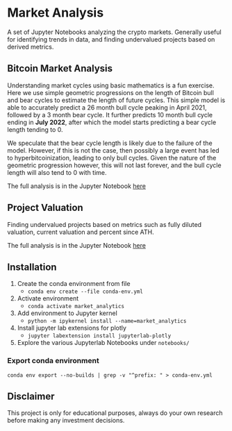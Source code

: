 # Market Analysis

A set of Jupyter Notebooks analyzing the crypto markets. Generally useful for identifying trends in data, and finding undervalued projects based on derived metrics.

## Bitcoin Market Analysis

Understanding market cycles using basic mathematics is a fun exercise. Here we use simple geometric progressions on the length of Bitcoin bull and bear 
cycles to estimate the length of future cycles. This simple model is able to accurately predict a 26 month bull cycle peaking in April 2021, followed 
by a 3 month bear cycle. It further predicts 10 month bull cycle ending in **July 2022**, after which the model starts predicting a bear cycle length tending to 0.

We speculate that the bear cycle length is likely due to the failure of the model. 
However, if this is not the case, then possibly a large event has led to hyperbitcoinization, leading to only bull cycles. 
Given the nature of the geometric progression however, this will not last forever, and the bull cycle length will also tend to 0 with time.

The full analysis is in the Jupyter Notebook [here](https://github.com/dineshpinto/market_analysis/blob/main/notebooks/BitcoinGeometricProgression.ipynb)

## Project Valuation
Finding undervalued projects based on metrics such as fully diluted valuation, current valuation and percent since ATH.

The full analysis is in the Jupyter Notebook [here](https://github.com/dineshpinto/market_analysis/blob/main/notebooks/ProjectValuation.ipynb)


## Installation
1. Create the conda environment from file
   + ```conda env create --file conda-env.yml```
2. Activate environment 
   + ```conda activate market_analytics```
3. Add environment to Jupyter kernel 
    + ```python -m ipykernel install --name=market_analytics```
4. Install jupyter lab extensions for plotly 
   + ```jupyter labextension install jupyterlab-plotly```
5. Explore the various Jupyterlab Notebooks under `notebooks/`


### Export conda environment
```shell
conda env export --no-builds | grep -v "^prefix: " > conda-env.yml
```

## Disclaimer
This project is only for educational purposes, always do your own research before making any investment decisions.
